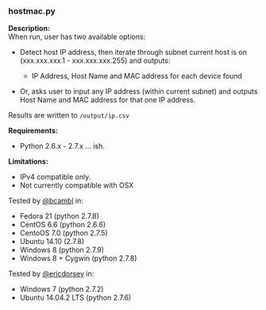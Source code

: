 ### hostmac.py

**Description:**  
When run, user has two available options: 

* Detect host IP address, then iterate through subnet current host is on (xxx.xxx.xxx.1 - xxx.xxx.xxx.255) and outputs:
  *  IP Address, Host Name and MAC address for each device found
 
* Or, asks user to input any IP address (within current subnet) and outputs Host Name and MAC address for that one IP address. 

Results are written to ```/output/ip.csv```

**Requirements:**   

* Python 2.6.x - 2.7.x ... ish.

**Limitations:**  

* IPv4 compatible only.    
* Not currently compatible with OSX

Tested by [@bcambl](https://github.com/bcambl) in:

* Fedora 21 (python 2.7.8)  
* CentOS 6.6 (python 2.6.6)  
* CentoOS 7.0 (python 2.7.5)  
* Ubuntu 14.10 (2.7.8)  
* Windows 8 (python 2.7.9)  
* Windows 8 + Cygwin (python 2.7.8)  

Tested by [@ericdorsey](https://github.com/ericdorsey) in:  

* Windows 7 (python 2.7.2)
* Ubuntu 14.04.2 LTS (python 2.7.6)
